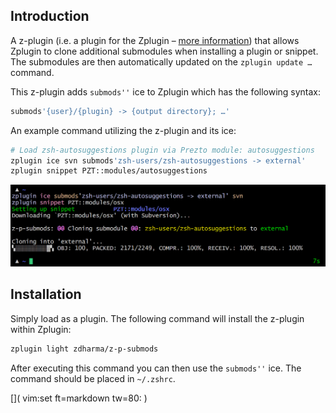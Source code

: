 ## Introduction

A z-plugin (i.e. a plugin for the Zplugin – [more information](../Z-PLUGINS/))
that allows Zplugin to clone additional submodules when installing a plugin or
snippet. The submodules are then automatically updated on the `zplugin update
…`
command.

This z-plugin adds `submods''` ice to Zplugin which has the following syntax:

```zsh
submods'{user}/{plugin} -> {output directory}; …'
```

An example command utilizing the z-plugin and its ice:

```zsh
# Load zsh-autosuggestions plugin via Prezto module: autosuggestions
zplugin ice svn submods'zsh-users/zsh-autosuggestions -> external'
zplugin snippet PZT::modules/autosuggestions
```

![screenshot](img/z-p-submods.png)

## Installation

Simply load as a plugin. The following command will install the z-plugin within
Zplugin:

```zsh
zplugin light zdharma/z-p-submods
```

After executing this command you can then use the `submods''` ice. The command
should be placed in `~/.zshrc`.

[]( vim:set ft=markdown tw=80: )
